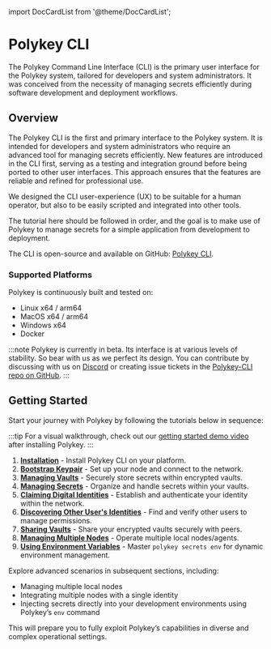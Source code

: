 import DocCardList from '@theme/DocCardList';

# Polykey CLI

The Polykey Command Line Interface (CLI) is the primary user interface for the
Polykey system, tailored for developers and system administrators. It was
conceived from the necessity of managing secrets efficiently during software
development and deployment workflows.

## Overview

The Polykey CLI is the first and primary interface to the Polykey system. It is
intended for developers and system administrators who require an advanced tool
for managing secrets efficiently. New features are introduced in the CLI first,
serving as a testing and integration ground before being ported to other user
interfaces. This approach ensures that the features are reliable and refined for
professional use.

We designed the CLI user-experience (UX) to be suitable for a human operator,
but also to be easily scripted and integrated into other tools.

The tutorial here should be followed in order, and the goal is to make use of
Polykey to manage secrets for a simple application from development to
deployment.

The CLI is open-source and available on GitHub:
[Polykey CLI](https://github.com/MatrixAI/Polykey-CLI).

### Supported Platforms

Polykey is continuously built and tested on:

- Linux x64 / arm64
- MacOS x64 / arm64
- Windows x64
- Docker

:::note Polykey is currently in beta. Its interface is at various levels of
stability. So bear with us as we perfect its design. You can contribute by
discussing with us on [Discord](https://discord.gg/h3UShM8WUN) or creating issue
tickets in the
[Polykey-CLI repo on GitHub](https://github.com/MatrixAI/Polykey-CLI). :::

## Getting Started

Start your journey with Polykey by following the tutorials below in sequence:

:::tip For a visual walkthrough, check out our
[getting started demo video](https://vimeo.com/884649667) after installing
Polykey. :::

1. **[Installation](/docs/tutorials/polykey-cli/installation)** - Install
   Polykey CLI on your platform.
2. **[Bootstrap Keypair](/docs/tutorials/polykey-cli/bootstrapping)** - Set up
   your node and connect to the network.
3. **[Managing Vaults](/docs/tutorials/polykey-cli/managing-vaults)** - Securely
   store secrets within encrypted vaults.
4. **[Managing Secrets](/docs/tutorials/polykey-cli/managing-secrets)** -
   Organize and handle secrets within your vaults.
5. **[Claiming Digital Identities](/docs/tutorials/polykey-cli/claiming-digital-identities)** -
   Establish and authenticate your identity within the network.
6. **[Discovering Other User's Identities](/docs/tutorials/polykey-cli/discovering-other-users)** -
   Find and verify other users to manage permissions.
7. **[Sharing Vaults](/docs/tutorials/polykey-cli/sharing-vaults)** - Share your
   encrypted vaults securely with peers.
8. **[Managing Multiple Nodes](/docs/tutorials/polykey-cli/managing-multiple-nodes)** -
   Operate multiple local nodes/agents.
9. **[Using Environment Variables](/docs/tutorials/polykey-cli/using-environment-variables)** -
   Master `polykey secrets env` for dynamic environment management.

Explore advanced scenarios in subsequent sections, including:

- Managing multiple local nodes
- Integrating multiple nodes with a single identity
- Injecting secrets directly into your development environments using Polykey’s
  `env` command

This will prepare you to fully exploit Polykey’s capabilities in diverse and
complex operational settings.

<DocCardList />
